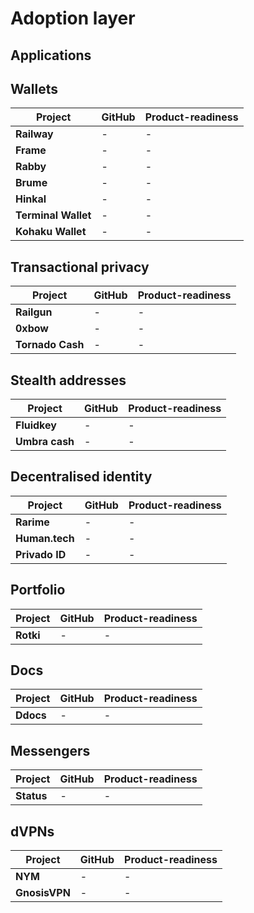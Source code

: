 # Adoption layer

## Applications

## Wallets

| **Project** | **GitHub** | Product-readiness |
| ------------- | ------------- |------------- |
| **Railway** | - |  - |
| **Frame** |  - |  - |
| **Rabby** |  - |  - |
| **Brume** | -  |  -  |
| **Hinkal** |  - |  -  |
| **Terminal Wallet** |  -  | -  |
| **Kohaku Wallet** |  -  |  -  |

## Transactional privacy

| **Project** | **GitHub** | Product-readiness |
| ------------- | ------------- |------------- |
| **Railgun** | - |  - |
| **0xbow** |  - |  - |
| **Tornado Cash** |  - |  - |

## Stealth addresses

| **Project** | **GitHub** | Product-readiness |
| ------------- | ------------- |------------- |
| **Fluidkey** | - |  - |
| **Umbra cash** |  - |  - |

## Decentralised identity

| **Project** | **GitHub** | Product-readiness |
| ------------- | ------------- |------------- |
| **Rarime** | - |  - |
| **Human.tech** |  - |  - |
| **Privado ID** |  - |  - |

## Portfolio

| **Project** | **GitHub** | Product-readiness |
| ------------- | ------------- |------------- |
| **Rotki** | - |  - |

## Docs

| **Project** | **GitHub** | Product-readiness |
| ------------- | ------------- |------------- |
| **Ddocs** | - |  - |

## Messengers

| **Project** | **GitHub** | Product-readiness |
| ------------- | ------------- |------------- |
| **Status** | - |  - |

## dVPNs

| **Project** | **GitHub** | Product-readiness |
| ------------- | ------------- |------------- |
| **NYM** | - |  - |
| **GnosisVPN** | - |  - |
